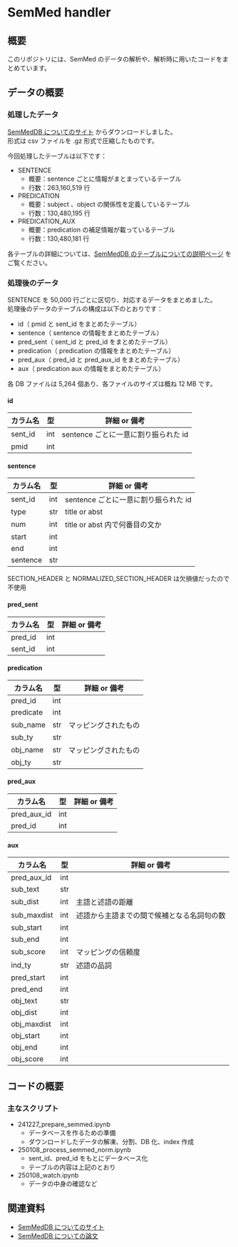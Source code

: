 # SemMed handler

## 概要

このリポジトリには、SemMed のデータの解析や、解析時に用いたコードをまとめています。

## データの概要

### 処理したデータ

[SemMedDB についてのサイト](https://lhncbc.nlm.nih.gov/ii/tools/SemRep_SemMedDB_SKR/SemMedDB_download.html) からダウンロードしました。  
形式は csv ファイルを .gz 形式で圧縮したものです。

今回処理したテーブルは以下です：

* SENTENCE
    * 概要：sentence ごとに情報がまとまっているテーブル
    * 行数：263,160,519 行
* PREDICATION
    * 概要：subject 、object の関係性を定義しているテーブル
    * 行数：130,480,195 行
* PREDICATION_AUX
    * 概要：predication の補足情報が載っているテーブル
    * 行数：130,480,181 行

各テーブルの詳細については、[SemMedDB のテーブルについての説明ページ](https://lhncbc.nlm.nih.gov/ii/tools/SemRep_SemMedDB_SKR/dbinfo.html) をご覧ください。

### 処理後のデータ

SENTENCE を 50,000 行ごとに区切り、対応するデータをまとめました。  
処理後のデータのテーブルの構成は以下のとおりです：  

* id（ pmid と sent_id をまとめたテーブル）
* sentence（ sentence の情報をまとめたテーブル）
* pred_sent（ sent_id と pred_id をまとめたテーブル）
* predication（ predication の情報をまとめたテーブル）
* pred_aux（ pred_id と pred_aux_id をまとめたテーブル）
* aux（ predication aux の情報をまとめたテーブル）

各 DB ファイルは 5,264 個あり、各ファイルのサイズは概ね 12 MB です。

#### id

|カラム名|型|詳細 or 備考|
|---|---|---|
|sent_id|int|sentence ごとに一意に割り振られた id|
|pmid|int||

#### sentence

|カラム名|型|詳細 or 備考|
|---|---|---|
|sent_id|int|sentence ごとに一意に割り振られた id|
|type|str|title or abst|
|num|int|title or abst 内で何番目の文か|
|start|int||
|end|int||
|sentence|str||

SECTION_HEADER と NORMALIZED_SECTION_HEADER は欠損値だったので不使用

#### pred_sent

|カラム名|型|詳細 or 備考|
|---|---|---|
|pred_id|int||
|sent_id|int||

#### predication

|カラム名|型|詳細 or 備考|
|---|---|---|
|pred_id|int||
|predicate|int||
|sub_name|str|マッピングされたもの|
|sub_ty|str||
|obj_name|str|マッピングされたもの|
|obj_ty|str||

#### pred_aux

|カラム名|型|詳細 or 備考|
|---|---|---|
|pred_aux_id|int||
|pred_id|int||

#### aux

|カラム名|型|詳細 or 備考|
|---|---|---|
|pred_aux_id|int||
|sub_text|str||
|sub_dist|int|主語と述語の距離|
|sub_maxdist|int|述語から主語までの間で候補となる名詞句の数|
|sub_start|int||
|sub_end|int||
|sub_score|int|マッピングの信頼度|
|ind_ty|str|述語の品詞|
|pred_start|int||
|pred_end|int||
|obj_text|str||
|obj_dist|int||
|obj_maxdist|int||
|obj_start|int||
|obj_end|int||
|obj_score|int||

## コードの概要

### 主なスクリプト

* 241227_prepare_semmed.ipynb
    * データベースを作るための準備
    * ダウンロードしたデータの解凍、分割、DB 化、index 作成
* 250108_process_semmed_norm.ipynb
    * sent_id、pred_id をもとにデータベース化
    * テーブルの内容は上記のとおり
* 250108_watch.ipynb
    * データの中身の確認など

## 関連資料

* [SemMedDB についてのサイト](https://lhncbc.nlm.nih.gov/ii/tools/SemRep_SemMedDB_SKR/SemMedDB_download.html)
* [SemMedDB についての論文](https://lhncbc.nlm.nih.gov/ii/tools/SemRep_SemMedDB_SKR/SemMed.html)
